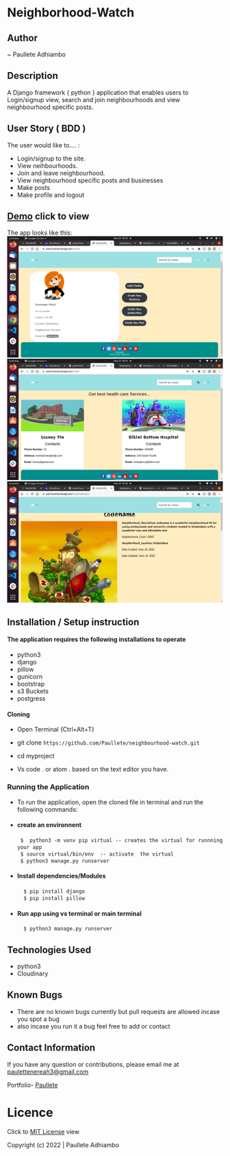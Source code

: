 # Neighborhood-Watch
## Author

~ Paullete Adhiambo
## Description

A Django framework { python } application that enables users to Login/signup view, search and join neighbourhoods and view neighbourhood specific posts.

## User Story ( BDD ) 
The user would like to.... :
+  Login/signup to the site.
+  View neihbourhoods.
+  Join and leave neighbourhood.
+  View neighbourhood specific posts and businesses
+  Make posts
+  Make profile and logout

## [Demo](https://pote-hood.herokuapp.com/) click to view

  The app looks like this: 
  ![Image](/static/images/Screenshot%20from%202022-06-20%2009-34-42.png)
  ![Image](/static/images/Screenshot%20from%202022-06-20%2009-35-43.png)
  ![Image](/static/images/Screenshot%20from%202022-06-20%2009-36-10.png)


## Installation / Setup instruction

#### The application requires the following installations to operate 
* python3
* django
* pillow
* gunicorn
* bootstrap
* s3 Buckets
* postgress

#### Cloning

* Open Terminal {Ctrl+Alt+T}

* git clone ``https://github.com/Paullete/neighbourhood-watch.git``



* cd myproject

* Vs code . or atom . based on the text editor you have.

### Running the Application
* To run the application, open the cloned file in terminal and run the following commands:
 * #### create an environnent
        $  python3 -m venv pip virtual -- creates the virtual for runnning your app      
        $ source virtual/bin/env  -- activate  the virtual
        $ python3 manage.py runserver
        
* #### Install  dependencies/Modules
        $ pip install django
        $ pip install pillow
        
* #### Run app using vs terminal or main terminal
        $ python3 manage.py runserver



## Technologies Used

* python3
* Cloudinary


## Known Bugs
* There are no known bugs currently but pull requests are allowed incase you spot a bug
* also incase you run it a bug feel free to add or contact

## Contact Information 

If you have any question or contributions, please email me at [paulettenereah3@gmail.com](paulettenereah3@gmail.com)




Portfolio- [Paullete](https://Paullete.github.io/my_portfolio/)
# Licence

Click to  [MIT License](Licence) view

 Copyright (c) 2022 | Paullete Adhiambo
